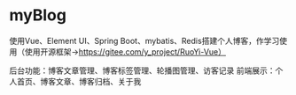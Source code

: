 # myBlog
使用Vue、Element UI、Spring Boot、mybatis、Redis搭建个人博客，作学习使用（使用开源框架->https://gitee.com/y_project/RuoYi-Vue）

后台功能：博客文章管理、博客标签管理、轮播图管理、访客记录
前端展示：个人首页、博客文章、博客归档、关于我
